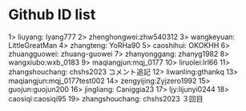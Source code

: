 # Github ID list 

1> liuyang: lyang777
2> zhenghongwei:zhw540312
3> wangkeyuan: LittleGreatMan
4> zhangteng: YoRHa90
5> caoshihui: OKOKHH
6> zhuangguowei: zhuang-guowei
7> zhanyonggang: zhanyg1982
8> wangxiubo:wxb_0183
9> maqiangjun:mqj_0177
10> liruolei:lrl66
11> zhangshouchang: chshs2023 コメント追記
12> liwanling:gthankq
13> maqiangjun:mqj_0177test002
14> zengyijing:Zyjzero1992
15> guojun:guojun200
16> jingliang: Caniggia23
17> ljy:lijunyi0244
18> caosiqi:caosiqi95
19> zhangshouchang: chshs2023 ３回目
